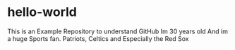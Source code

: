 # hello-world
This is an Example Repository to understand GitHub
Im 30 years old
And im a huge Sports fan. Patriots, Celtics and Especially the Red Sox
